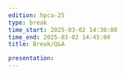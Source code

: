 ```yaml
---
edition: hpca-25
type: break
time_start: 2025-03-02 14:30:00
time_end: 2025-03-02 14:45:00
title: Break/Q&A

presentation:
---
```

